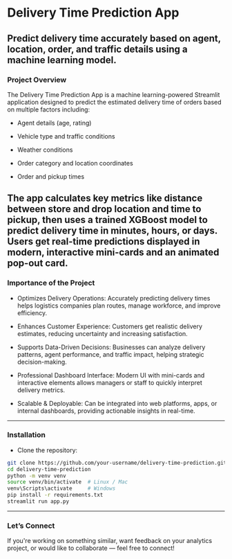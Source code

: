 # Delivery Time Prediction App

Predict delivery time accurately based on agent, location, order, and traffic details using a machine learning model.
---

### Project Overview

The Delivery Time Prediction App is a machine learning-powered Streamlit application designed to predict the estimated delivery time of orders based on multiple factors including:

* Agent details (age, rating)

* Vehicle type and traffic conditions

* Weather conditions

* Order category and location coordinates

* Order and pickup times

The app calculates key metrics like distance between store and drop location and time to pickup, then uses a trained XGBoost model to predict delivery time in minutes, hours, or days. Users get real-time predictions displayed in modern, interactive mini-cards and an animated pop-out card.
---
### Importance of the Project

* Optimizes Delivery Operations:
Accurately predicting delivery times helps logistics companies plan routes, manage workforce, and improve efficiency.

* Enhances Customer Experience:
Customers get realistic delivery estimates, reducing uncertainty and increasing satisfaction.

* Supports Data-Driven Decisions:
Businesses can analyze delivery patterns, agent performance, and traffic impact, helping strategic decision-making.

* Professional Dashboard Interface:
Modern UI with mini-cards and interactive elements allows managers or staff to quickly interpret delivery metrics.

* Scalable & Deployable:
Can be integrated into web platforms, apps, or internal dashboards, providing actionable insights in real-time.
---

### Installation

* Clone the repository:

```bash
git clone https://github.com/your-username/delivery-time-prediction.git
cd delivery-time-prediction
python -m venv venv
source venv/bin/activate  # Linux / Mac
venv\Scripts\activate     # Windows
pip install -r requirements.txt
streamlit run app.py
```
---

### Let’s Connect

If you're working on something similar, want feedback on your analytics project, or would like to collaborate — feel free to connect!
